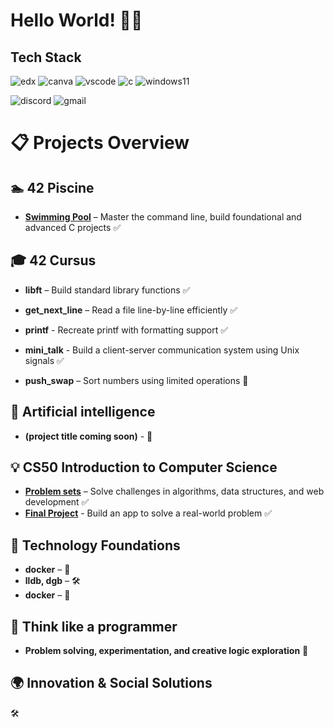 # Hello World! 🌱✨

## Tech Stack
![edx](https://img.shields.io/badge/Edx-193A3E?style=for-the-badge&logo=edx&logoColor=white)
![canva](https://img.shields.io/badge/Canva-%2300C4CC.svg?&style=for-the-badge&logo=Canva&logoColor=white)
![vscode](https://img.shields.io/badge/VSCode-0078D4?style=for-the-badge&logo=visual%20studio%20code&logoColor=white)
![c](https://img.shields.io/badge/C-00599C?style=for-the-badge&logo=c&logoColor=white)
![windows11](https://img.shields.io/badge/Windows_11-0078d4?style=for-the-badge&logo=windows-11&logoColor=white)

![discord](https://img.shields.io/badge/Discord-5865F2?style=for-the-badge&logo=discord&logoColor=white)
![gmail](https://img.shields.io/badge/Gmail-D14836?style=for-the-badge&logo=gmail&logoColor=white)

# 📋 Projects Overview

## 🏊 42 Piscine
- **[Swimming Pool](https://github.com/PhongBuiMinh/Piscine42Heilbronn_November2024)** – Master the command line, build foundational and advanced C projects ✅

## 🎓 42 Cursus
- **libft** – Build standard library functions ✅
  
- **get_next_line** – Read a file line-by-line efficiently ✅
- **printf** - Recreate printf with formatting support ✅

- **mini_talk** - Build a client-server communication system using Unix signals ✅
- **push_swap** – Sort numbers using limited operations 🔄

## 🤖 Artificial intelligence
- **(project title coming soon)** - 🔄

## 💡 CS50 Introduction to Computer Science
- **[Problem sets](https://github.com/code50/144224325)** – Solve challenges in algorithms, data structures, and web development ✅
- **[Final Project](https://github.com/me50/Fonh123)** - Build an app to solve a real-world problem ✅

## 🧱 Technology Foundations
- **docker** – 🔄
- **lldb, dgb** – 🛠
- **docker** – 🔄

## 🧩 Think like a programmer
- **Problem solving, experimentation, and creative logic exploration** 🔄

## 🌍 Innovation & Social Solutions
🛠

<!--
## 🏊 42 Piscine
| Project | Description | Status |
|--------------|-------------|--------|
| [Swimming Pool](https://github.com/PhongBuiMinh/Piscine42Heilbronn_November2024) | Master the command line, build foundational and advanced C projects | ✅ Completed |

## 🎓 42 Cursus
| Project | Description | Status |
|--------------|-------------|--------|
| libft | Build standard library functions                                      | ✅ Completed   |
| get_next_line | Read a file line-by-line efficiently                          | ✅ Completed   |
| printf        | Recreate printf with formatting support                       | ✅ Completed   |
| mini_talk     | Build a client-server communication system using Unix signals | ✅ Completed   |
| push_swap     | Sort numbers using limited operations and clever algorithms   | 🔄 In Progress |

## 🤖 Artificial intelligence
| Project | Description | Status |
|--------------|-------------|--------|
|  |  | 🔄 In Progress |

## 💡 CS50 Introduction to Computer Science
| Project | Description | Status |
|--------------|-------------|--------|
| [Problem sets](https://github.com/code50/144224325) | Solve challenges in algorithms, data structures, and web development | ✅ Completed |
| [Final Project](https://github.com/me50/Fonh123)    | Build an app to solve a real-world problem                           | ✅ Completed |

## 🧱 Technology Foundations
| Project | Description | Status |
|--------------|-------------|--------|
| Docker    |  | 🔄 In Progress |
| lldb, dgb |  | 🛠 Planning     |
| wsl       |  | 🔄 In Progress |

## 🧩🧠 Think like a programmer - problem solving - experiment
--!>
<!--
**PhongBuiMinh/PhongBuiMinh** is a ✨ _special_ ✨ repository because its `README.md` (this file) appears on your GitHub profile.

C programming and Unix fundamentals
## Table of contents
- [42 Piscine](#42-Piscine)
- [42 Cursus](#42-Cursus)
- [AI](#AI)
| Blog Engine    | Markdown-based CMS | 🔄 In Progress | | 🛠 Planning |

Here are some ideas to get you started:

- 🔭 I’m currently working on ...
- 🌱 I’m currently learning ...
- 👯 I’m looking to collaborate on ...
- 🤔 I’m looking for help with ...
- 💬 Ask me about ...
- 📫 How to reach me: ...
- 😄 Pronouns: ...
- ⚡ Fun fact: ...
-->
